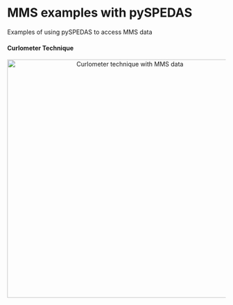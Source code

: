 # MMS examples with pySPEDAS
Examples of using pySPEDAS to access MMS data

<h4> Curlometer Technique</h4>
<p align="center">
<a href="https://nbviewer.jupyter.org/github/spedas/mms-examples/blob/master/basic/Curlometer%20Technique.ipynb" target="_blank">
<img src="https://github.com/spedas/mms-examples/blob/master/plots/curlometer.png?raw=true" alt="Curlometer technique with MMS data" width="550">
</a>
</p>